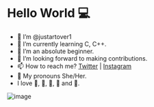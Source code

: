  # Hello World :computer:
- 👋 I’m @justartover1
- 👀 I’m currently learning C, C++.
- 🌱 I’m an absolute beginner.
- :handshake: I’m looking forward to making contributions.
- 📫 How to reach me? [Twitter](https://twitter.com/justartover) | [Instagram](https://www.instagram.com/justartover/)
- :woman: My pronouns She/Her.
- I love :chocolate_bar:, :ramen:, :ice_cream:, :musical_note: and :dog:. 

 ![image](https://avatars.githubusercontent.com/u/97979186?v=4)

<!---
justartover1/justartover1 is a ✨ special ✨ repository because its `README.md` (this file) appears on your GitHub profile.
You can click the Preview link to take a look at your changes.
--->
